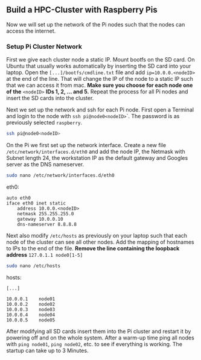 ## Build a HPC-Cluster with Raspberry Pis

Now we will set up the network of the Pi nodes such that the nodes can access the internet.

### Setup Pi Cluster Network

First we give each cluster node a static IP. Mount bootfs on the SD card. On Ubuntu that usually works automatically by inserting the SD card into your laptop. Open the `[...]/bootfs/cmdline.txt` file and add `ip=10.0.0.<nodeID>` at the end of the line. That will change the IP of the node to a static IP such that we can access it from mac. **Make sure you choose for each node one of the** `<nodeID>` **IDs 1, 2, ... and 5.** Repeat the process for all Pi nodes and insert the SD cards into the cluster.

Next we set up the network and ssh for each Pi node. First open a Terminal and login to the node with `ssh pi@node0<nodeID>`\`. The password is as previously selected `raspberry`.

```bash
ssh pi@node0<nodeID>
```

On the Pi we first set up the network interface. Create a new file `/etc/network/interfaces.d/eth0` and add the node IP, the Netmask with Subnet length 24, the workstation IP as the default gateway and Googles server as the DNS nameserver.

```bash
sudo nano /etc/network/interfaces.d/eth0
```

eth0:

```
auto eth0
iface eth0 inet static
	address 10.0.0.<nodeID>
	netmask 255.255.255.0
	gateway 10.0.0.10
	dns-nameserver 8.8.8.8
```

Next also modify `/etc/hosts` as previously on your laptop such that each node of the cluster can see all other nodes. Add the mapping of hostnames to IPs to the end of the file. **Remove the line containing the loopback address** `127.0.1.1 node0[1-5]`

```bash
sudo nano /etc/hosts
```
hosts: 

```
[...]

10.0.0.1	node01
10.0.0.2	node02
10.0.0.3	node03
10.0.0.4	node04
10.0.0.5	node05
```

After modifying all SD cards insert them into the Pi cluster and restart it by powering off and on the whole system. After a warm-up time ping all nodes with `ping node01`, `ping node02`, etc. to see if everything is working. The startup can take up to 3 Minutes.
